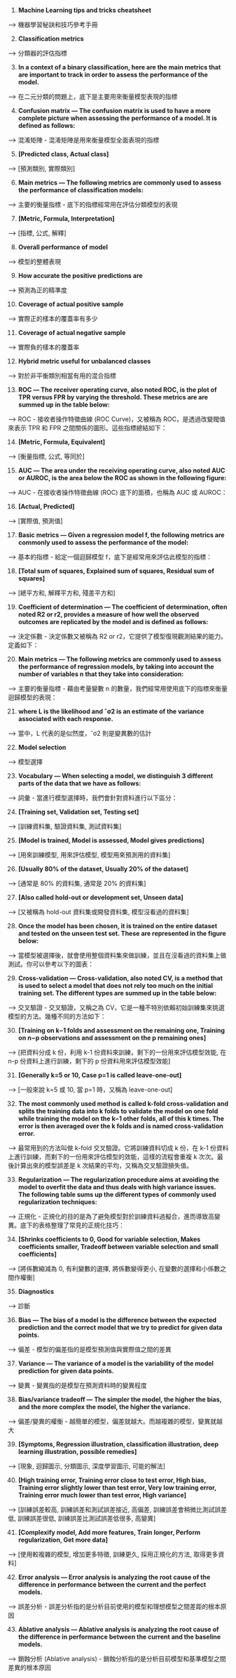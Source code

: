1. **Machine Learning tips and tricks cheatsheet**

&#10230;
機器學習秘訣和技巧參考手冊
<br>

2. **Classification metrics**

&#10230;
分類器的評估指標
<br>

3. **In a context of a binary classification, here are the main metrics that are important to track in order to assess the performance of the model.**

&#10230;
在二元分類的問題上，底下是主要用來衡量模型表現的指標
<br>

4. **Confusion matrix ― The confusion matrix is used to have a more complete picture when assessing the performance of a model. It is defined as follows:**

&#10230;
混淆矩陣 - 混淆矩陣是用來衡量模型全面表現的指標
<br>

5. **[Predicted class, Actual class]**

&#10230;
[預測類別, 實際類別]
<br>

6. **Main metrics ― The following metrics are commonly used to assess the performance of classification models:**

&#10230;
主要的衡量指標 - 底下的指標經常用在評估分類模型的表現
<br>

7. **[Metric, Formula, Interpretation]**

&#10230;
[指標, 公式, 解釋]
<br>

8. **Overall performance of model**

&#10230;
模型的整體表現
<br>

9. **How accurate the positive predictions are**

&#10230;
預測為正的精準度
<br>

10. **Coverage of actual positive sample**

&#10230;
實際正的樣本的覆蓋率有多少
<br>

11. **Coverage of actual negative sample**

&#10230;
實際負的樣本的覆蓋率
<br>

12. **Hybrid metric useful for unbalanced classes**

&#10230;
對於非平衡類別相當有用的混合指標
<br>

13. **ROC ― The receiver operating curve, also noted ROC, is the plot of TPR versus FPR by varying the threshold. These metrics are are summed up in the table below:**

&#10230;
ROC - 接收者操作特徵曲線 (ROC Curve)，又被稱為 ROC，是透過改變閥值來表示 TPR 和 FPR 之間關係的圖形。這些指標總結如下：
<br>

14. **[Metric, Formula, Equivalent]**

&#10230;
[衡量指標, 公式, 等同於]
<br>

15. **AUC ― The area under the receiving operating curve, also noted AUC or AUROC, is the area below the ROC as shown in the following figure:**

&#10230;
AUC - 在接收者操作特徵曲線 (ROC) 底下的面積，也稱為 AUC 或 AUROC：
<br>

16. **[Actual, Predicted]**

&#10230;
[實際值, 預測值]
<br>

17. **Basic metrics ― Given a regression model f, the following metrics are commonly used to assess the performance of the model:**

&#10230;
基本的指標 - 給定一個迴歸模型 f，底下是經常用來評估此模型的指標：
<br>

18. **[Total sum of squares, Explained sum of squares, Residual sum of squares]**

&#10230;
[總平方和, 解釋平方和, 殘差平方和]
<br>

19. **Coefficient of determination ― The coefficient of determination, often noted R2 or r2, provides a measure of how well the observed outcomes are replicated by the model and is defined as follows:**

&#10230;
決定係數 - 決定係數又被稱為 R2 or r2，它提供了模型復現觀測結果的能力。定義如下：
<br>

20. **Main metrics ― The following metrics are commonly used to assess the performance of regression models, by taking into account the number of variables n that they take into consideration:**

&#10230;
主要的衡量指標 - 藉由考量變數 n 的數量，我們經常用使用底下的指標來衡量迴歸模型的表現：
<br>

21. **where L is the likelihood and ˆσ2 is an estimate of the variance associated with each response.**

&#10230;
當中，L 代表的是似然度，ˆσ2 則是變異數的估計
<br>

22. **Model selection**

&#10230;
模型選擇
<br>

23. **Vocabulary ― When selecting a model, we distinguish 3 different parts of the data that we have as follows:**

&#10230;
詞彙 - 當進行模型選擇時，我們會針對資料進行以下區分：
<br>

24. **[Training set, Validation set, Testing set]**

&#10230;
[訓練資料集, 驗證資料集, 測試資料集]
<br>

25. **[Model is trained, Model is assessed, Model gives predictions]**

&#10230;
[用來訓練模型, 用來評估模型, 模型用來預測用的資料集]
<br>

26. **[Usually 80% of the dataset, Usually 20% of the dataset]**

&#10230;
[通常是 80% 的資料集, 通常是 20% 的資料集]
<br>

27. **[Also called hold-out or development set, Unseen data]**

&#10230;
[又被稱為 hold-out 資料集或開發資料集, 模型沒看過的資料集]
<br>

28. **Once the model has been chosen, it is trained on the entire dataset and tested on the unseen test set. These are represented in the figure below:**

&#10230;
當模型被選擇後，就會使用整個資料集來做訓練，並且在沒看過的資料集上做測試。你可以參考以下的圖表：
<br>

29. **Cross-validation ― Cross-validation, also noted CV, is a method that is used to select a model that does not rely too much on the initial training set. The different types are summed up in the table below:**

&#10230;
交叉驗證 - 交叉驗證，又稱之為 CV，它是一種不特別依賴初始訓練集來挑選模型的方法。幾種不同的方法如下：
<br>

30. **[Training on k−1 folds and assessment on the remaining one, Training on n−p observations and assessment on the p remaining ones]**

&#10230;
[把資料分成 k 份，利用 k-1 份資料來訓練，剩下的一份用來評估模型效能, 在 n-p 份資料上進行訓練，剩下的  p 份資料用來評估模型效能]
<br>

31. **[Generally k=5 or 10, Case p=1 is called leave-one-out]**

&#10230;
[一般來說 k=5 或 10, 當 p=1 時，又稱為 leave-one-out]
<br>

32. **The most commonly used method is called k-fold cross-validation and splits the training data into k folds to validate the model on one fold while training the model on the k−1 other folds, all of this k times. The error is then averaged over the k folds and is named cross-validation error.**

&#10230;
最常用到的方法叫做 k-fold 交叉驗證。它將訓練資料切成 k 份，在 k-1 份資料上進行訓練，而剩下的一份用來評估模型的效能，這樣的流程會重複 k 次次。最後計算出來的模型誤差是 k 次結果的平均，又稱為交叉驗證損失值。
<br>

33. **Regularization ― The regularization procedure aims at avoiding the model to overfit the data and thus deals with high variance issues. The following table sums up the different types of commonly used regularization techniques:**

&#10230;
正規化 - 正規化的目的是為了避免模型對於訓練資料過擬合，進而導致高變異。底下的表格整理了常見的正規化技巧：
<br>

34. **[Shrinks coefficients to 0, Good for variable selection, Makes coefficients smaller, Tradeoff between variable selection and small coefficients]**

&#10230;
[將係數縮減為 0, 有利變數的選擇, 將係數變得更小, 在變數的選擇和小係數之間作權衡]
<br>

35. **Diagnostics**

&#10230;
診斷
<br>

36. **Bias ― The bias of a model is the difference between the expected prediction and the correct model that we try to predict for given data points.**

&#10230;
偏差 - 模型的偏差指的是模型預測值與實際值之間的差異
<br>

37. **Variance ― The variance of a model is the variability of the model prediction for given data points.**

&#10230;
變異 - 變異指的是模型在預測資料時的變異程度
<br>

38. **Bias/variance tradeoff ― The simpler the model, the higher the bias, and the more complex the model, the higher the variance.**

&#10230;
偏差/變異的權衡 - 越簡單的模型，偏差就越大。而越複雜的模型，變異就越大
<br>

39. **[Symptoms, Regression illustration, classification illustration, deep learning illustration, possible remedies]**

&#10230;
[現象, 迴歸圖示, 分類圖示, 深度學習圖示, 可能的解法]
<br>

40. **[High training error, Training error close to test error, High bias, Training error slightly lower than test error, Very low training error, Training error much lower than test error, High variance]**

&#10230;
[訓練誤差較高, 訓練誤差和測試誤差接近, 高偏差, 訓練誤差會稍微比測試誤差低, 訓練誤差很低, 訓練誤差比測試誤差低很多, 高變異]
<br>

41. **[Complexify model, Add more features, Train longer, Perform regularization, Get more data]**

&#10230;
[使用較複雜的模型, 增加更多特徵, 訓練更久, 採用正規化的方法, 取得更多資料]
<br>

42. **Error analysis ― Error analysis is analyzing the root cause of the difference in performance between the current and the perfect models.**

&#10230;
誤差分析 - 誤差分析指的是分析目前使用的模型和理想模型之間差距的根本原因
<br>

43. **Ablative analysis ― Ablative analysis is analyzing the root cause of the difference in performance between the current and the baseline models.**

&#10230;
銷蝕分析 (Ablative analysis) - 銷蝕分析指的是分析目前模型和基準模型之間差異的根本原因
<br>
